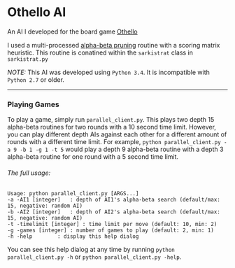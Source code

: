 # Othello AI
An AI I developed for the board game [Othello](en.wikipedia.org/wiki/Reversi)

I used a multi-processed [alpha-beta pruning](en.wikipedia.org/wiki/Alpha%E2%80%93beta_pruning) routine with a scoring matrix heuristic. This routine is conatined within the `sarkistrat` class in `sarkistrat.py`

*NOTE:* This AI was developed using `Python 3.4`. It is incompatible with `Python 2.7` or older. 

---
### Playing Games

To play a game, simply run `parallel_client.py`. This plays two depth 15 alpha-beta routines for two rounds with a 10 second time limit. 
However, you can play different depth AIs against each other for a different amount of rounds with a different time limit. 
For example, `python parallel_client.py -a 9 -b 1 -g 1 -t 5` would play a depth 9 alpha-beta routine with a depth 3 alpha-beta routine for one round with a 5 second time limit. 

###### The full usage:

```
Usage: python parallel_client.py [ARGS...]
-a -AI1 [integer]	: depth of AI1's alpha-beta search (default/max: 15, negative: random AI)
-b -AI2 [integer]	: depth of AI2's alpha-beta search (default/max: 15, negative: random AI)
-t -timelimit [integer]	: time limit per move (default: 10, min: 2)
-g -games [integer]	: number of games to play (default: 2, min: 1)
-h -help		: display this help dialog
```

You can see this help dialog at any time by running `python parallel_client.py -h` or `python parallel_client.py -help`.


